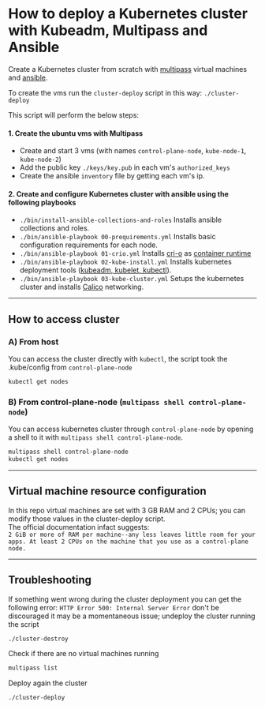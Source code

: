 # How to deploy a Kubernetes cluster with Kubeadm, Multipass and Ansible
Create a Kubernetes cluster from scratch with [multipass](https://multipass.run/install) virtual machines and [ansible](https://docs.ansible.com/ansible/latest/installation_guide/intro_installation.html).



To create the vms run the `cluster-deploy` script in this way: `./cluster-deploy`

This script will perform the below steps:

#### 1. Create the ubuntu vms with Multipass

* Create and start 3 vms (with names `control-plane-node`, `kube-node-1`, `kube-node-2`)
* Add the public key `./keys/key.pub` in each vm's `authorized_keys`
* Create the ansible `inventory` file by getting each vm's ip.


#### 2. Create and configure Kubernetes cluster with ansible using the following playbooks

* `./bin/install-ansible-collections-and-roles` Installs ansible collections and roles.
* `./bin/ansible-playbook 00-prequirements.yml` Installs basic configuration requirements for each node.
* `./bin/ansible-playbook 01-crio.yml` Installs [cri-o](https://cri-o.io/) as [container runtime](https://kubernetes.io/docs/setup/production-environment/container-runtimes/)
* `./bin/ansible-playbook 02-kube-install.yml` Installs kubernetes deployment tools ([kubeadm, kubelet, kubectl](https://kubernetes.io/docs/setup/production-environment/tools/kubeadm/install-kubeadm/#installing-kubeadm-kubelet-and-kubectl)).
* `./bin/ansible-playbook 03-kube-cluster.yml` Setups the kubernetes cluster and installs [Calico](https://projectcalico.docs.tigera.io/about/about-calico) networking.


______________________________________

## How to access cluster

### A) From host 
You can access the cluster directly with `kubectl`, the script took the .kube/config from `control-plane-node`
```bash
kubectl get nodes
```
### B) From control-plane-node (`multipass shell control-plane-node`)
You can access kubernetes cluster through `control-plane-node` by opening a shell to it with `multipass shell control-plane-node`.
```bash
multipass shell control-plane-node
kubectl get nodes
```

______________________________________
## Virtual machine resource configuration 

In this repo virtual machines are set with 3 GB RAM and 2 CPUs; you can modify those values in the cluster-deploy script. <br />
The official documentation infact suggests: <br />
`2 GiB or more of RAM per machine--any less leaves little room for your apps.
At least 2 CPUs on the machine that you use as a control-plane node.`


______________________________________
## Troubleshooting

If something went wrong during the cluster deployment you can get the following error: 
`HTTP Error 500: Internal Server Error`
don't be discouraged it may be a momentaneous issue;
undeploy the cluster running the script
```bash
./cluster-destroy
```
Check if there are no virtual machines running
```bash
multipass list
```
Deploy again the cluster
```bash
./cluster-deploy
```

